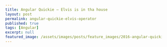 ```yaml
---
title: Angular Quickie — Elvis is in tha house
layout: post
permalink: angular-quickie-elvis-operator
published: true
tags: [Angular]
excerpt: null
featured_image: /assets/images/posts/feature_images/2016-angular-quickie.jpg
---
```

